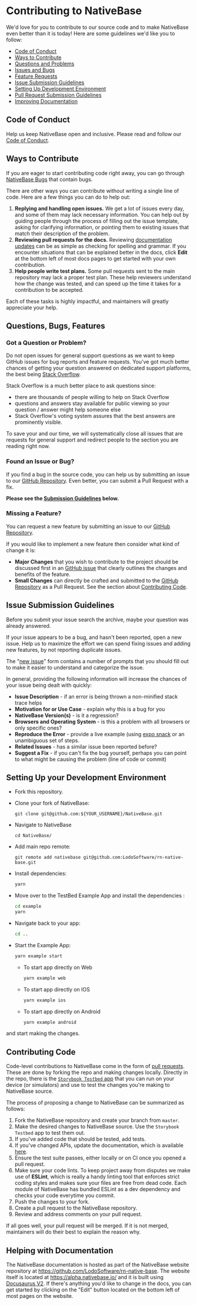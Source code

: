 # Contributing to NativeBase

We'd love for you to contribute to our source code and to make NativeBase even better than it is
today! Here are some guidelines we'd like you to follow:

- [Code of Conduct](#coc)
- [Ways to Contribute](#wtc)
- [Questions and Problems](#question)
- [Issues and Bugs](#issue)
- [Feature Requests](#feature)
- [Issue Submission Guidelines](#submit)
- [Setting Up Development Environment ](#dev-env)
- [Pull Request Submission Guidelines](#submit-pr)
- [Improving Documentation](#docs)

## <a name="coc"></a> Code of Conduct

Help us keep NativeBase open and inclusive. Please read and follow our [Code of Conduct](CODE_OF_CONDUCT.md).

## <a name="wtc"></a> Ways to Contribute

If you are eager to start contributing code right away, you can go through [NativeBase Bugs](https://github.com/LodoSoftware/rn-native-base/issues?q=is%3Aopen+is%3Aissue+label%3Abug) that contain bugs.

There are other ways you can contribute without writing a single line of code. Here are a few things you can do to help out:

1. **Replying and handling open issues.** We get a lot of issues every day, and some of them may lack necessary information. You can help out by guiding people through the process of filling out the issue template, asking for clarifying information, or pointing them to existing issues that match their description of the problem.
2. **Reviewing pull requests for the docs.** Reviewing [documentation updates](https://github.com/LodoSoftware/rn-native-base/pulls) can be as simple as checking for spelling and grammar. If you encounter situations that can be explained better in the docs, click **Edit** at the bottom left of most docs pages to get started with your own contribution.
3. **Help people write test plans.** Some pull requests sent to the main repository may lack a proper test plan. These help reviewers understand how the change was tested, and can speed up the time it takes for a contribution to be accepted.

Each of these tasks is highly impactful, and maintainers will greatly appreciate your help.

## <a name="requests"></a> Questions, Bugs, Features

### <a name="question"></a> Got a Question or Problem?

Do not open issues for general support questions as we want to keep GitHub issues for bug reports
and feature requests. You've got much better chances of getting your question answered on dedicated
support platforms, the best being [Stack Overflow](http://stackoverflow.com/questions/tagged/native-base).

Stack Overflow is a much better place to ask questions since:

- there are thousands of people willing to help on Stack Overflow
- questions and answers stay available for public viewing so your question / answer might help
  someone else
- Stack Overflow's voting system assures that the best answers are prominently visible.

To save your and our time, we will systematically close all issues that are requests for general
support and redirect people to the section you are reading right now.

### <a name="issue"></a> Found an Issue or Bug?

If you find a bug in the source code, you can help us by submitting an issue to our
[GitHub Repository](https://github.com/LodoSoftware/rn-native-base/issues). Even better, you can submit a Pull Request with a fix.

**Please see the [Submission Guidelines](#submit) below.**

### <a name="feature"></a> Missing a Feature?

You can request a new feature by submitting an issue to our [GitHub Repository](https://github.com/LodoSoftware/rn-native-base/issues).

If you would like to implement a new feature then consider what kind of change it is:

- **Major Changes** that you wish to contribute to the project should be discussed first in an
  [GitHub issue](https://github.com/LodoSoftware/rn-native-base/issues) that clearly outlines the changes and benefits of the feature.
- **Small Changes** can directly be crafted and submitted to the [GitHub Repository](https://github.com/LodoSoftware/rn-native-base)
  as a Pull Request. See the section about [Contributing Code](#submit-pr).

## <a name="submit"></a> Issue Submission Guidelines

Before you submit your issue search the archive, maybe your question was already answered.

If your issue appears to be a bug, and hasn't been reported, open a new issue. Help us to maximize
the effort we can spend fixing issues and adding new features, by not reporting duplicate issues.

The "[new issue](https://github.com/LodoSoftware/rn-native-base/issues/new)" form contains a number of prompts that you should fill out to
make it easier to understand and categorize the issue.

In general, providing the following information will increase the chances of your issue being dealt
with quickly:

- **Issue Description** - if an error is being thrown a non-minified stack trace helps
- **Motivation for or Use Case** - explain why this is a bug for you
- **NativeBase Version(s)** - is it a regression?
- **Browsers and Operating System** - is this a problem with all browsers or only specific ones?
- **Reproduce the Error** - provide a live example (using [expo snack](https://snack.expo.io/) or an unambiguous set of steps.
- **Related Issues** - has a similar issue been reported before?
- **Suggest a Fix** - if you can't fix the bug yourself, perhaps you can point to what might be
  causing the problem (line of code or commit)

## <a name="dev-env"></a> Setting Up your Development Environment

- Fork this repository.

- Clone your fork of NativeBase:

  ```git
  git clone git@github.com:${YOUR_USERNAME}/NativeBase.git
  ```

- Navigate to NativeBase

  ```
  cd NativeBase/
  ```

- Add main repo remote:

  ```git
  git remote add nativebase git@github.com:LodoSoftware/rn-native-base.git
  ```

- Install dependencies:

  ```bash
  yarn
  ```

- Move over to the TestBed Example App and install the dependencies :

  ```bash
  cd example
  yarn
  ```

- Navigate back to your app:

  ```bash
  cd ..
  ```

- Start the Example App:

  ```bash
  yarn example start
  ```

  - To start app directly on Web
    ```bash
    yarn example web
    ```
  - To start app directly on IOS
    ```bash
    yarn example ios
    ```
  - To start app directly on Android
    ```bash
    yarn example android
    ```

and start making the changes.

## <a name="submit-pr"></a> Contributing Code

Code-level contributions to NativeBase come in the form of [pull requests](https://help.github.com/en/articles/about-pull-requests). These are done by forking the repo and making changes locally. Directly in the repo, there is the [`Storybook Testbed` app](/example) that you can run on your device (or simulators) and use to test the changes you're making to NativeBase source.

The process of proposing a change to NativeBase can be summarized as follows:

1. Fork the NativeBase repository and create your branch from `master`.
2. Make the desired changes to NativeBase source. Use the `Storybook Testbed` app to test them out.
3. If you've added code that should be tested, add tests.
4. If you've changed APIs, update the documentation, which is available [here](https://github.com/LodoSoftware/rn-native-base).
5. Ensure the test suite passes, either locally or on CI once you opened a pull request.
6. Make sure your code lints. To keep project away from disputes we make use of **ESLint**, which is really a handy linting tool that enforces strict coding styles and makes sure your files are free from dead code. Each module of NativeBase has bundled ESLint as a dev dependency and checks your code everytime you commit.
7. Push the changes to your fork.
8. Create a pull request to the NativeBase repository.
9. Review and address comments on your pull request.

If all goes well, your pull request will be merged. If it is not merged, maintainers will do their best to explain the reason why.

## <a name="docs"></a> Helping with Documentation

The NativeBase documentation is hosted as part of the NativeBase website repository at https://github.com/LodoSoftware/rn-native-base. The website itself is located at <https://alpha.nativebase.io/> and it is built using [Docusaurus V2](https://v2.docusaurus.io/). If there's anything you'd like to change in the docs, you can get started by clicking on the "Edit" button located on the bottom left of most pages on the website.

